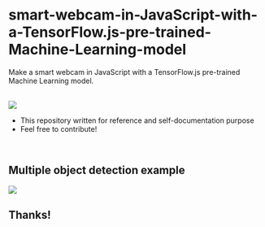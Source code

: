 # smart-webcam-in-JavaScript-with-a-TensorFlow.js-pre-trained-Machine-Learning-model
Make a smart webcam in JavaScript with a TensorFlow.js pre-trained Machine Learning model.

<br>

<img src="https://imgur.com/gallery/RGgNRlu">

* This repository written for reference and self-documentation purpose
* Feel free to contribute!

<br>

## Multiple object detection example

<img src="https://imgur.com/gallery/5UcS828">

## Thanks!
